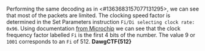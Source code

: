 Performing the same decoding as in <#1363683157077131295>, we can see that most of the packets are limited. The clocking speed factor is determined in the Set Parameters instruction `Fi/Di selecting clock rate: 0x96`.
Using documentation [from Microchip](https://onlinedocs.microchip.com/oxy/GUID-5474CCCD-F385-4AD7-9759-539BB1019357-en-US-8/GUID-2AF64CCB-117C-4F73-92B9-ABE097EFE1DB.html) we can see that the clock frequency factor labelled `Fi` is the first 4 bits of the number. The value 9 or `1001` corresponds to an `Fi` of 512.
**DawgCTF{512}**
